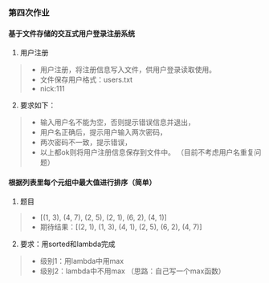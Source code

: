### 第四次作业
#### 基于文件存储的交互式用户登录注册系统
1. 用户注册 
> * 用户注册，将注册信息写入文件，供用户登录读取使用。 
> * 文件保存用户格式：users.txt
> * nick:111
2. 要求如下：
> * 输入用户名不能为空，否则提示错误信息并退出，
> * 用户名正确后，提示用户输入两次密码，
> * 两次密码不一致，提示错误，
> * 以上都ok则将用户注册信息保存到文件中。 （目前不考虑用户名重复问题）
#### 根据列表里每个元组中最大值进行排序（简单）
1. 题目
> * [(1, 3), (4, 7), (2, 5), (2, 1), (6, 2), (4, 1)]
> * 期待结果：[(2, 1), (1, 3), (4, 1), (2, 5), (6, 2), (4, 7)]
2. 要求：用sorted和lambda完成
> * 级别1：用lambda中用max
> * 级别2：lambda中不用max	（思路：自己写一个max函数）
